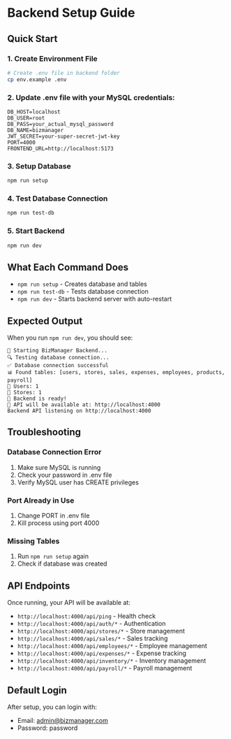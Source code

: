 # Backend Setup Guide

## Quick Start

### 1. Create Environment File
```bash
# Create .env file in backend folder
cp env.example .env
```

### 2. Update .env file with your MySQL credentials:
```env
DB_HOST=localhost
DB_USER=root
DB_PASS=your_actual_mysql_password
DB_NAME=bizmanager
JWT_SECRET=your-super-secret-jwt-key
PORT=4000
FRONTEND_URL=http://localhost:5173
```

### 3. Setup Database
```bash
npm run setup
```

### 4. Test Database Connection
```bash
npm run test-db
```

### 5. Start Backend
```bash
npm run dev
```

## What Each Command Does

- `npm run setup` - Creates database and tables
- `npm run test-db` - Tests database connection
- `npm run dev` - Starts backend server with auto-restart

## Expected Output

When you run `npm run dev`, you should see:
```
🚀 Starting BizManager Backend...
🔍 Testing database connection...
✅ Database connection successful
📊 Found tables: [users, stores, sales, expenses, employees, products, payroll]
👥 Users: 1
🏪 Stores: 1
🎉 Backend is ready!
📡 API will be available at: http://localhost:4000
Backend API listening on http://localhost:4000
```

## Troubleshooting

### Database Connection Error
1. Make sure MySQL is running
2. Check your password in .env file
3. Verify MySQL user has CREATE privileges

### Port Already in Use
1. Change PORT in .env file
2. Kill process using port 4000

### Missing Tables
1. Run `npm run setup` again
2. Check if database was created

## API Endpoints

Once running, your API will be available at:
- `http://localhost:4000/api/ping` - Health check
- `http://localhost:4000/api/auth/*` - Authentication
- `http://localhost:4000/api/stores/*` - Store management
- `http://localhost:4000/api/sales/*` - Sales tracking
- `http://localhost:4000/api/employees/*` - Employee management
- `http://localhost:4000/api/expenses/*` - Expense tracking
- `http://localhost:4000/api/inventory/*` - Inventory management
- `http://localhost:4000/api/payroll/*` - Payroll management

## Default Login

After setup, you can login with:
- Email: admin@bizmanager.com
- Password: password
